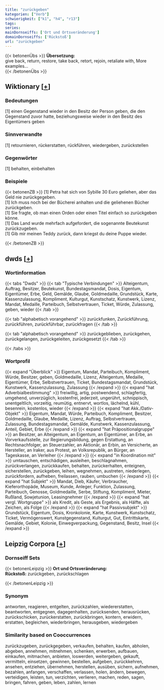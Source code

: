 ```yaml
---
title: "zurückgeben"
kategorien: ["Verb"]
schwierigkeit: ["k1", "h4", "r13"]
tags:
series:
mainDornseiffs: ['Ort und Ortsveränderung']
domainDornseiffs: ['Rückstoß']
url: "zurückgeben"
---
```


{{< betonenÜbs >}}
**Übersetzung:**  
give back, return, restore, take back, retort, rejoin, retaliate with, More examples...  
{{< /betonenÜbs >}}

## Wiktionary [[+](https://de.wiktionary.org/wiki/zurückgeben)]

### Bedeutungen
[1] einen Gegenstand wieder in den Besitz der Person geben, die den Gegenstand zuvor hatte, beziehungsweise wieder in den Besitz des Eigentümers geben  

### Sinnverwandte
[1] retournieren, rückerstatten, rückführen, wiedergeben, zurückstellen  

### Gegenwörter
[1] behalten, einbehalten  

### Beispiele
{{< betonenZB >}}
[1] Petra hat sich von Sybille 30 Euro geliehen, aber das Geld nie zurückgegeben.  
[1] Ich muss noch bei der Bücherei anhalten und die geliehenen Bücher zurückgeben.  
[1] Sie fragte, ob man einen Orden oder einen Titel einfach so zurückgeben könne.  
[1] Das Land wurde mehrfach aufgefordert, die sogenannte Beutekunst zurückzugeben.  
[1] Gib mir meinen Teddy zurück, dann kriegst du deine Puppe wieder.  

{{< /betonenZB >}}


## dwds [[+](https://www.dwds.de/wb/zurückgeben)]

### Wortinformation
{{< tabs "Dwds" >}}
{{< tab "Typische Verbindungen" >}}
Alteigentum, Auftrag, Besitzer, Beutekunst, Bundestagsmandat, Dosis, Eigentum, Eigentümer, Erbe, Geld, Gemälde, Glaube, Goldmedaille, Grundstück, Karte, Kassenzulassung, Kompliment, Kulturgut, Kunstschatz, Kunstwerk, Lizenz, Mandat, Medaille, Parteibuch, Selbstvertrauen, Ticket, Würde, Zulassung, geben, wieder
{{< /tab >}}

{{< tab "alphabetisch vorangehend" >}}
zurückfunken, Zurückführung, zurückführen, zurückführbar, zurückfragen
{{< /tab >}}

{{< tab "alphabetisch vorangehend" >}}
zurückgeblieben, zurückgehen, zurückgelangen, zurückgeleiten, zurückgesetzt
{{< /tab >}}

{{< /tabs >}}

### Wortprofil
{{< expand "Überblick" >}} Eigentum, Mandat, Parteibuch, Kompliment, Würde, Besitzer, geben, Goldmedaille, Lizenz, Alteigentum, Medaille, Eigentümer, Erbe, Selbstvertrauen, Ticket, Bundestagsmandat, Grundstück, Kunstwerk, Kassenzulassung, Zulassung {{< /expand >}}
{{< expand "hat Adverbialbestimmung" >}} freiwillig, artig, postwendend, schlagfertig, umgehend, unverzüglich, kostenfrei, jederzeit, ungerührt, schnippisch, unentgeltlich, vorzeitig, reumütig, entnervt, wortlos, lächelnd, kühl, besenrein, kostenlos, wieder {{< /expand >}}
{{< expand "hat Akk./Dativ-Objekt" >}} Eigentum, Mandat, Würde, Parteibuch, Kompliment, Besitzer, Goldmedaille, Glaube, Medaille, Lizenz, Auftrag, Selbstvertrauen, Zulassung, Bundestagsmandat, Gemälde, Kunstwerk, Kassenzulassung, Anteil, Gebiet, Erbe {{< /expand >}}
{{< expand "hat Präpositionalgruppe" >}} an Besitzer, an Alteigentum, an Eigentum, an Eigentümer, an Erbe, an Vorverkaufsstelle, zur Regierungsbildung, gegen Erstattung, an Rechtsnachfolger, an Steuerzahler, an Aktionär, an Erbin, an Versicherte, an Hersteller, an Iraker, aus Protest, an Volksrepublik, an Bürger, an Tageskasse, an Verleiher {{< /expand >}}
{{< expand "in Koordination mit" >}} umtauschen, entschädigen, ausleihen, beschlagnahmen, zurückverlangen, zurückkaufen, behalten, zurückerhalten, enteignen, sicherstellen, zurückgeben, leihen, wegnehmen, austreten, niederlegen, zurückfordern, aufheben, freilassen, rauben, umbuchen {{< /expand >}}
{{< expand "hat Subjekt" >}} Mandat, Dieb, Käufer, Verbraucher, Kieferorthopäde, Museum, Kunde, Anleger, Funktion, Zulassung, Parteibuch, Genosse, Goldmedaille, Serbe, Stiftung, Kompliment, Mieter, Rußland, Sowjetunion, Leasingnehmer {{< /expand >}}
{{< expand "hat vergl. Wortgruppe" >}} als Kredit, als Geste, als Ergebnis, als Hälfte, als Zeichen, als Folge {{< /expand >}}
{{< expand "hat Passivsubjekt" >}} Grundstück, Eigentum, Dosis, Kronkolonie, Karte, Kunstwerk, Kunstschatz, Ticket, Vermögenswert, Kunstgegenstand, Kulturgut, Gut, Eintrittskarte, Gemälde, Gebiet, Kolonie, Einwegverpackung, Gegenstand, Besitz, Insel {{< /expand >}}

## Leipzig Corpora [[+](https://corpora.uni-leipzig.de/en/res?word=zurückgeben&corpusId=deu_newscrawl-public_2018)]

### Dornseiff Sets
{{< betonenLeipzig >}}
**Ort und Ortsveränderung:**  
**Rückstoß:** zurückgeben, zurückschlagen  

{{< /betonenLeipzig >}}

### Synonym
antworten, reagieren, entgelten, zurückzahlen, wiedererstatten, beantworten, entgegnen, dagegenhalten, zurücksenden, herausrücken, zurückschicken, zurückerstatten, zurückbringen, kontern, erwidern, erstatten, begleichen, wiederbringen, herausgeben, wiedergeben


### Similarity based on Cooccurrences
zurückzugeben, zurückgegeben, verkaufen, behalten, kaufen, abholen, abgeben, annehmen, mitnehmen, schenken, erwerben, aufbauen, einkaufen, mitmachen, anbieten, loswerden, weitergeben, gekauft, vermitteln, einsetzen, gewinnen, bestellen, aufgeben, zurückkehren, ansehen, entziehen, übernehmen, herstellen, ausüben, sichern, aufnehmen, bezahlen, anfangen, verschaffen, verlassen, holen, ändern, bewegen, verteidigen, leisten, tun, verzichten, verlieren, machen, reden, sagen, bringen, fahren, geben, leben, zahlen, lernen

